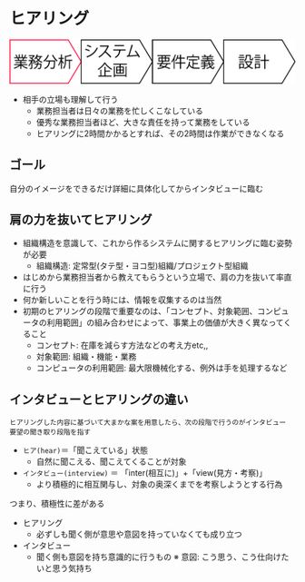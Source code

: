 # ヒアリング

![sidebar_01](image/sidebar_01.png)

* 相手の立場も理解して行う
    * 業務担当者は日々の業務を忙しくこなしている
    * 優秀な業務担当者ほど、大きな責任を持って業務をしている
    * ヒアリングに2時間かかるとすれば、その2時間は作業ができなくなる

## ゴール

自分のイメージをできるだけ詳細に具体化してからインタビューに臨む

## 肩の力を抜いてヒアリング

* 組織構造を意識して、これから作るシステムに関するヒアリングに臨む姿勢が必要
    * 組織構造: 定常型(タテ型・ヨコ型)組織/プロジェクト型組織
* はじめから業務担当者から教えてもらうという立場で、肩の力を抜いて率直に行う
* 何か新しいことを行う時には、情報を収集するのは当然
* 初期のヒアリングの段階で重要なのは、「コンセプト、対象範囲、コンピュータの利用範囲」の組み合わせによって、事業上の価値が大きく異なってくること
    * コンセプト: 在庫を減らす方法などの考え方etc,,
    * 対象範囲: 組織・機能・業務
    * コンピュータの利用範囲: 最大限機械化する、例外は手を処理するなど
    
## インタビューとヒアリングの違い

```text
ヒアリングした内容に基づいて大まかな案を用意したら、次の段階で行うのがインタビュー
要望の聞き取り段階を指す
```

* `ヒア(hear)`＝「聞こえている」状態
    * 自然に聞こえる、聞こえてくることが対象
* `インタビュー(interview)` ＝ 「inter(相互に)」+「view(見方・考察)」
    * より積極的に相互関与し、対象の奥深くまでを考察しようとする行為

つまり、積極性に差がある

* ヒアリング
    * 必ずしも聞く側が意思や意図を持っていなくても成り立つ
* インタビュー
    * 聞く側も意図を持ち意識的に行うもの
    ※ 意図: こう思う、こう仕向けたいと思う気持ち
    